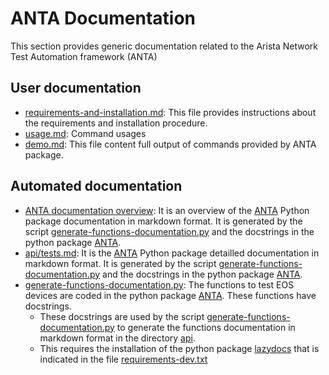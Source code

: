 # ANTA Documentation

This section provides generic documentation related to the Arista Network Test Automation framework (ANTA)


## User documentation

- [requirements-and-installation.md](requirements-and-installation.md): This file provides instructions about the requirements and installation procedure.
- [usage.md](usage.md): Command usages
- [demo.md](demo.md): This file content full output of commands provided by ANTA package.


## Automated documentation

- [ANTA documentation overview](api/README.md): It is an overview of the [ANTA](../anta) Python package documentation in markdown format. It is generated by the script [generate-functions-documentation.py](generate-functions-documentation.py) and the docstrings in the python package [ANTA](../anta).
- [api/tests.md](api/tests.md): It is the [ANTA](../anta) Python package detailled documentation in markdown format. It is generated by the script [generate-functions-documentation.py](generate-functions-documentation.py) and the docstrings in the python package [ANTA](../anta).
- [generate-functions-documentation.py](generate-functions-documentation.py): The functions to test EOS devices are coded in the python package [ANTA](../anta). These functions have docstrings.
  - These docstrings are used by the script [generate-functions-documentation.py](generate-functions-documentation.py) to generate the functions documentation in markdown format in the directory [api](api/).
  - This requires the installation of the python package [lazydocs](https://github.com/ml-tooling/lazydocs) that is indicated in the file [requirements-dev.txt](../requirements-dev.txt)
